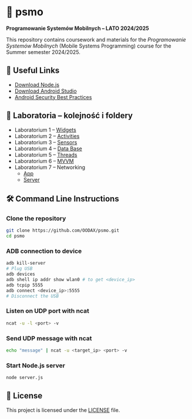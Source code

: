 
# 📱 psmo  
**Programowanie Systemów Mobilnych – LATO 2024/2025**

This repository contains coursework and materials for the *Programowanie Systemów Mobilnych* (Mobile Systems Programming) course for the Summer semester 2024/2025.

## 🔗 Useful Links
- [Download Node.js](https://nodejs.org/)
- [Download Android Studio](https://developer.android.com/studio)
- [Android Security Best Practices](https://developer.android.com/privacy-and-security/security-config)

## 🧪 Laboratoria – kolejność i foldery
- Laboratorium 1 – [Widgets](./FiveWidgetsApp)
- Laboratorium 2 – [Activities](./ThreeActivityApp)
- Laboratorium 3 – [Sensors](./ThreeSensorsApp)
- Laboratorium 4 – [Data Base](./simpleDbApp)
- Laboratorium 5 – [Threads](./ConcurrentApp)
- Laboratorium 6 – [MVVM](./mvvmDbapp)
- Laboratorium 7 – Networking  
   - [App](./NetworkApp)  
   - [Server](./post-api-server)

## 🛠️ Command Line Instructions

### Clone the repository
```bash
git clone https://github.com/OODAX/psmo.git
cd psmo
```

### ADB connection to device
```bash
adb kill-server
# Plug USB 
adb devices
adb shell ip addr show wlan0 # to get <device_ip>
adb tcpip 5555
adb connect <device_ip>:5555
# Disconnect the USB
```

### Listen on UDP port with ncat
```bash
ncat -u -l <port> -v
```

### Send UDP message with ncat
```bash
echo "message" | ncat -u <target_ip> <port> -v
```

### Start Node.js server
```bash
node server.js
```

## 📄 License
This project is licensed under the [LICENSE](./LICENSE) file.

